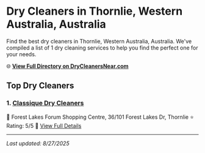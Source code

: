 # Dry Cleaners in Thornlie, Western Australia, Australia

Find the best dry cleaners in Thornlie, Western Australia, Australia. We've compiled a list of 1 dry cleaning services to help you find the perfect one for your needs.

🌐 **[View Full Directory on DryCleanersNear.com](https://drycleanersnear.com/city/Australia/Western%20Australia/Thornlie)**

## Top Dry Cleaners

### 1. [Classique Dry Cleaners](https://drycleanersnear.com/dryCleaner/68ad16281d9ee695c9252dd2/classique-dry-cleaners)
📍 Forest Lakes Forum Shopping Centre, 36/101 Forest Lakes Dr, Thornlie
⭐ Rating: 5/5
🔗 [View Full Details](https://drycleanersnear.com/dryCleaner/68ad16281d9ee695c9252dd2/classique-dry-cleaners)


---

*Last updated: 8/27/2025*
